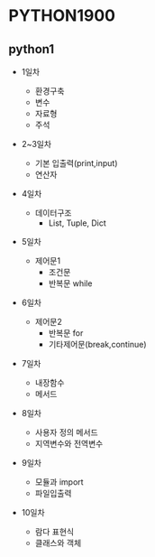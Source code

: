 <h1> PYTHON1900</h1>

## python1
- 1일차
  - 환경구축
  - 변수
  - 자료형
  - 주석
  
- 2~3일차
  - 기본 입출력(print,input)
  - 연산자
  
- 4일차
  - 데이터구조
    - List, Tuple, Dict
    
- 5일차
  - 제어문1
    - 조건문
    - 반복문 while
    
- 6일차
  - 제어문2
    - 반복문 for
    - 기타제어문(break,continue)
 
- 7일차
  - 내장함수
  - 메서드

- 8일차
  - 사용자 정의 메서드
  - 지역변수와 전역변수

- 9일차
  - 모듈과 import
  - 파일입출력

- 10일차
  - 람다 표현식
  - 클래스와 객체
